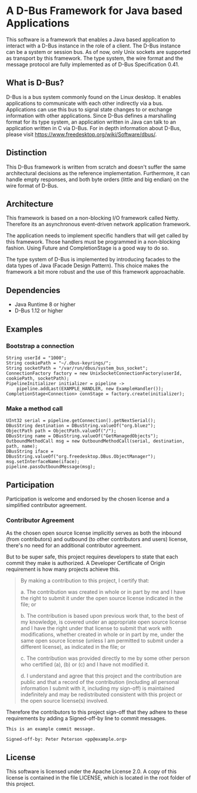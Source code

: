 # A D-Bus Framework for Java based Applications
This software is a framework that enables a Java based
application to interact with a D-Bus instance in the role
of a client. The D-Bus instance can be a system or
session bus. As of now, only Unix sockets are supported
as transport by this framework. The type system, the wire
format and the message protocol are fully implemented as
of D-Bus Specification 0.41.

## What is D-Bus?
D-Bus is a bus system commonly found on the Linux desktop.
It enables applications to communicate with each other
indirectly via a bus. Applications can use this bus to signal state
changes to or exchange information with other applications.
Since D-Bus defines a marshalling format for its type system,
an application written in Java can talk to an application
written in C via D-Bus. For in depth information about D-Bus,
please visit https://www.freedesktop.org/wiki/Software/dbus/.

## Distinction
This D-Bus framework is written from scratch and doesn't
suffer the same architectural decisions as the reference
implementation. Furthermore, it can handle empty responses,
and both byte orders (little and big endian)
on the wire format of D-Bus.

## Architecture
This framework is based on a non-blocking I/O framework
called Netty. Therefore its an asynchronous event-driven
network application framework.

The application needs to implement specific handlers
that will get called by this framework. Those handlers
must be programmed in a non-blocking fashion.
Using Future and CompletionStage is a good way to do so.

The type system of D-Bus is implemented by introducing
facades to the data types of Java (Facade Design Pattern).
This choice makes the framework a bit more robust and
the use of this framework approachable.

## Dependencies
* Java Runtime 8 or higher
* D-Bus 1.12 or higher

## Examples

### Bootstrap a connection
    String userId = "1000";
    String cookiePath = "~/.dbus-keyrings/";
    String socketPath = "/var/run/dbus/system_bus_socket";
    ConnectionFactory factory = new UnixSocketConnectionFactory(userId, cookiePath, socketPath);
    PipelineInitializer initializer = pipeline ->
        pipeline.addLast(EXAMPLE_HANDLER, new ExampleHandler());
    CompletionStage<Connection> connStage = factory.create(initializer);
### Make a method call
    UInt32 serial = pipeline.getConnection().getNextSerial();
    DBusString destination = DBusString.valueOf("org.bluez");
    ObjectPath path = ObjectPath.valueOf("/");
    DBusString name = DBusString.valueOf("GetManagedObjects");
    OutboundMethodCall msg = new OutboundMethodCall(serial, destination, path, name);
    DBusString iface = DBusString.valueOf("org.freedesktop.DBus.ObjectManager");
    msg.setInterfaceName(iface);
    pipeline.passOutboundMessage(msg);

## Participation
Participation is welcome and endorsed by the chosen license
and a simplified contributor agreement.

### Contributor Agreement
As the chosen open source license implicitly serves
as both the inbound (from contributors) and
outbound (to other contributors and users) license,
there's no need for an additional contributor agreement.

But to be super safe, this project requires developers
to state that each commit they make is authorized.
A Developer Certificate of Origin requirement is how many
projects achieve this.

> By making a contribution to this project, I certify that:
> 
> a. The contribution was created in whole or in part by me and I have the right to submit it under the open source license indicated in the file; or
>
> b. The contribution is based upon previous work that, to the best of my knowledge, is covered under an appropriate open source license and I have the right under that license to submit that work with modifications, whether created in whole or in part by me, under the same open source license (unless I am permitted to submit under a different license), as indicated in the file; or
>
> c. The contribution was provided directly to me by some other person who certified (a), (b) or (c) and I have not modified it.
>
> d. I understand and agree that this project and the contribution are public and that a record of the contribution (including all personal information I submit with it, including my sign-off) is maintained indefinitely and may be redistributed consistent with this project or the open source license(s) involved.

Therefore the contributors to this project sign-off that
they adhere to these requirements by adding
a Signed-off-by line to commit messages.

    This is an example commit message.
    
    Signed-off-by: Peter Peterson <pp@example.org>

## License
This software is licensed under the Apache License 2.0.
A copy of this license is contained in the file LICENSE,
which is located in the root folder of this project.